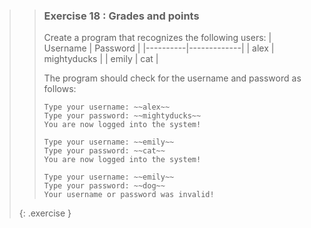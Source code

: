 >>### Exercise 18 : Grades and points
>>
>>Create a program that recognizes the following users:
>>| Username | Password    |
>>|----------|-------------|
>>| alex     | mightyducks |
>>| emily    | cat         |
>>
>>The program should check for the username and password as follows:
>>
>>```output
>>Type your username: ~~alex~~
>>Type your password: ~~mightyducks~~
>>You are now logged into the system!
>>```
>>
>>```output
>>Type your username: ~~emily~~
>>Type your password: ~~cat~~
>>You are now logged into the system!
>>```
>>
>>```output
>>Type your username: ~~emily~~
>>Type your password: ~~dog~~
>>Your username or password was invalid!
>>```
>{: .exercise }